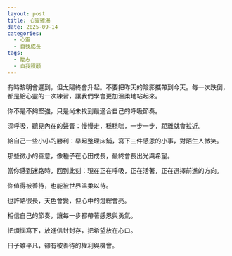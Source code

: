 ```yaml
---
layout: post
title: 心靈雞湯
date: 2025-09-14
categories:
  - 心靈
  - 自我成長
tags:
  - 勵志
  - 自我照顧
---
```


有時黎明會遲到，但太陽終會升起。不要把昨天的陰影攜帶到今天。每一次跌倒，都是給心靈的一次練習，讓我們學會更加溫柔地站起來。

你不是不夠堅強，只是尚未找到最適合自己的呼吸節奏。

深呼吸，聽見內在的聲音：慢慢走，穩穩喘，一步一步，距離就會拉近。

給自己一些小小的勝利：早起整理床鋪，寫下三件感恩的小事，對陌生人微笑。

那些微小的善意，像種子在心田成長，最終會長出光與希望。

當你感到迷路時，回到此刻：現在正在呼吸，正在活著，正在選擇前進的方向。

你值得被善待，也能被世界溫柔以待。

也許路很長，天色會變，但心中的燈總會亮。

相信自己的節奏，讓每一步都帶著感恩與勇氣。

把煩惱寫下，放進信封封存，把希望放在心口。

日子雖平凡，卻有被善待的權利與機會。
